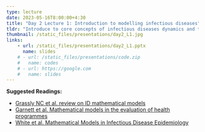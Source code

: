 ```yaml
---
type: lecture
date: 2023-05-16T8:00:00+4:30
title: "Day 2 Lecture 1: Introduction to modelling infectious diseases"
tldr: "Introduce to core concepts of infectious diseases dynamics and the use of mathematical systems to simulate transmission"
thumbnail: /static_files/presentations/day2_L1.jpg
links: 
    - url: /static_files/presentations/day2_L1.pptx
      name: slides
    # - url: /static_files/presentations/code.zip
    #   name: codes
    # - url: https://google.com
    #   name: slides
---
```

**Suggested Readings:**
- [Grassly NC et al. review on ID mathematical models ](https://www.nature.com/articles/nrmicro1845)
- [Garnett et al. Mathematical models in the evaluation of health programmes](https://pubmed.ncbi.nlm.nih.gov/21481448/)
- [White et al. Mathematical Models in Infectious Disease Epidemiology](https://www.ncbi.nlm.nih.gov/pmc/articles/PMC7150075/)
